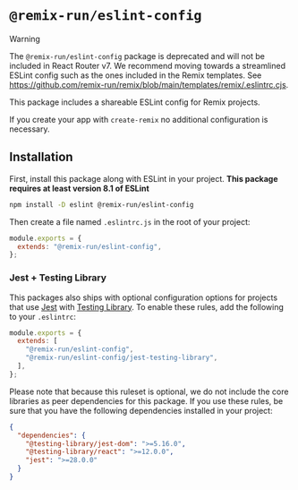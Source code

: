 # `@remix-run/eslint-config`

> [!WARNING]
> The `@remix-run/eslint-config` package is deprecated and will not be included in React Router v7. We recommend moving towards a streamlined ESLint config such as the ones included in the Remix templates. See https://github.com/remix-run/remix/blob/main/templates/remix/.eslintrc.cjs.

This package includes a shareable ESLint config for Remix projects.

If you create your app with `create-remix` no additional configuration is necessary.

## Installation

First, install this package along with ESLint in your project. **This package requires at least version 8.1 of ESLint**

```sh
npm install -D eslint @remix-run/eslint-config
```

Then create a file named `.eslintrc.js` in the root of your project:

```js filename=.eslintrc.js
module.exports = {
  extends: "@remix-run/eslint-config",
};
```

### Jest + Testing Library

This packages also ships with optional configuration options for projects that use [Jest](https://jestjs.io/) with [Testing Library](https://testing-library.com). To enable these rules, add the following to your `.eslintrc`:

```js filename=.eslintrc.js
module.exports = {
  extends: [
    "@remix-run/eslint-config",
    "@remix-run/eslint-config/jest-testing-library",
  ],
};
```

Please note that because this ruleset is optional, we do not include the core libraries as peer dependencies for this package. If you use these rules, be sure that you have the following dependencies installed in your project:

```json filename=package.json
{
  "dependencies": {
    "@testing-library/jest-dom": ">=5.16.0",
    "@testing-library/react": ">=12.0.0",
    "jest": ">=28.0.0"
  }
}
```
